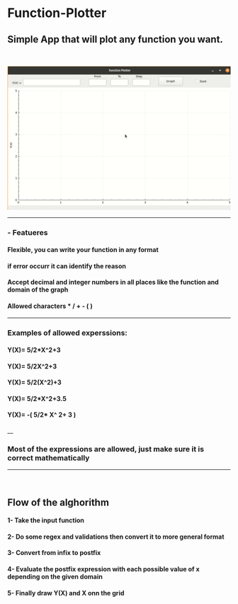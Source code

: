 # Function-Plotter
## Simple App that will plot any function you want.
<br>

![](gifEx.gif)

_______________________________________________________________________________________________________________

### - Featueres 
#### Flexible, you can write your function in any format
#### if error occurr it can identify the reason 
#### Accept decimal and integer numbers in all places like the function and domain of the graph
#### Allowed characters * / + - ( )

_______________________________________________________________________________________________________________

### Examples of allowed experssions:
#### Y(X)= 5/2*X^2+3
#### Y(X)= 5/2X^2+3
#### Y(X)= 5/2(X^2)+3
#### Y(X)= 5/2*X^2+3.5
#### Y(X)= -( 5/2* X^ 2+ 3 )
__
### Most of the expressions are allowed, just make sure it is correct mathematically

----------------------------------
<br>

## Flow of the alghorithm
#### 1- Take the input function
#### 2- Do some regex and validations then convert it to more general format
#### 3- Convert from infix to postfix
#### 4- Evaluate the postfix expression with each possible value of x depending on the given domain
#### 5- Finally draw Y(X) and X onn the grid
